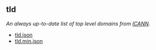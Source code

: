 ## tld

*An always up-to-date list of top level domains from [ICANN](https://www.icann.org/resources/pages/tlds-2012-02-25-en).*

- [tld.json](https://raw.githubusercontent.com/devylstudio/tld/dev/tld.json)
- [tld.min.json](https://raw.githubusercontent.com/devylstudio/tld/dev/tld.min.json)
